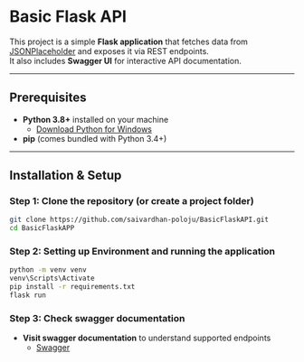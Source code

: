 # Basic Flask API

This project is a simple **Flask application** that fetches data from [JSONPlaceholder](https://jsonplaceholder.typicode.com) and exposes it via REST endpoints.  
It also includes **Swagger UI** for interactive API documentation.

---

## Prerequisites

- **Python 3.8+** installed on your machine  
  - [Download Python for Windows](https://www.python.org/downloads/windows/) 
- **pip** (comes bundled with Python 3.4+)

---

## Installation & Setup

### Step 1: Clone the repository (or create a project folder)
```bash
git clone https://github.com/saivardhan-poloju/BasicFlaskAPI.git
cd BasicFlaskAPP
```

### Step 2: Setting up Environment and running the application
```bash
python -m venv venv
venv\Scripts\Activate
pip install -r requirements.txt
flask run
```

### Step 3: Check swagger documentation
- **Visit swagger documentation** to understand supported endpoints
    - [Swagger](http://127.0.0.1:5000/apidocs/) 
